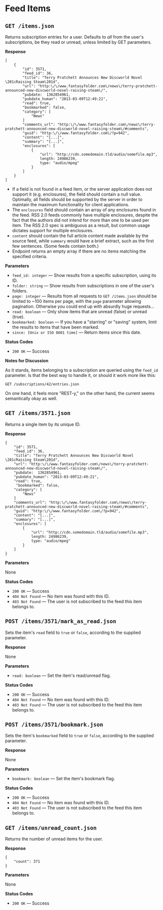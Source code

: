 Feed Items
========


`GET /items.json`
----------------------

Returns subscription entries for a user. Defaults to *all* from the user's subscriptions, be they read or unread, unless limited by GET parameters.

**Response**

    [
        {
            "id": 3571,
            "feed_id": 36,
            "title": "Terry Pratchett Announces New Discworld Novel \201cRaising Steam\201d",
            "url": "http:\/\/www.fantasyfolder.com\/news\/terry-pratchett-announced-new-discworld-novel-raising-steam\/",
            "pubdate:  1362854961,
            "pubdate_human": "2013-03-09T12:49:21",
            "read": true,
            "bookmarked": false,
            "category": [
                "News"
            ]
            "comments_url": "http:\/\/www.fantasyfolder.com\/news\/terry-pratchett-announced-new-discworld-novel-raising-steam\/#comments",
            "guid": "http:\/\/www.fantasyfolder.com\/?p=942",
            "content": "[...]",
            "summary": "[...]",
            "enclosures": [
                {
                    "url": "http://cdn.somedomain.tld/audio/somefile.mp3",
                    length: 24986239,
                    type: "audio/mpeg"
                }
            ]
        }
    ]

* If a field is not found in a feed item, or the server application does not support it (e.g. enclosures), the field should contain a null value. Optimally, all fields should be supported by the server in order to maintain the maximum functionality for client applications.
* The `enclosures` field should contain an array of any enclosures found in the feed. RSS 2.0 feeds commonly have multiple enclosures, despite the fact that the authors did not intend for more than one to be used per item. The RSS 2.0 spec is ambiguous as a result, but common usage dictates support for multiple enclosures.
* `content` should contain the full article content made available by the source feed, while `summary` would have a brief extract, such as the first few sentences. (Some feeds contain both.)
* Endpoint returns an empty array if there are no items matching the specified criteria.

**Parameters**

* `feed_id: integer` — Show results from a specific subscription, using its ID.
* `folder: string` — Show results from subscriptions in one of the user's folders.
* `page: integer` — Results from all requests to `GET /items.json` should be limited to ~100 items per page, with the `page` parameter allowing pagination. Otherwise you could end up with absurdly huge requests...
* `read: boolean` — Only show items that are unread (false) or unread (true).
* `bookmarked: boolean` — If you have a "starring" or "saving" system, limit the results to items that have been marked.
* `since: [Unix or ISO 8601 time]` — Return items since this date.

**Status Codes**

* `200 OK` — Success

**Notes for Discussion**

As it stands, items belonging to a subscription are queried using the `feed_id` parameter. Is that the best way to handle it, or should it work more like this:

    GET /subscriptions/42/entries.json
    
On one hand, it feels more "REST-y," on the other hand, the current seems semantically okay as well.


`GET /items/3571.json`
----------------------------

Returns a single item by its unique ID.

**Response**

    {
        "id": 3571,
        "feed_id": 36,
        "title": "Terry Pratchett Announces New Discworld Novel \201cRaising Steam\201d",
        "url": "http:\/\/www.fantasyfolder.com\/news\/terry-pratchett-announced-new-discworld-novel-raising-steam\/",
        "pubdate:  1362854961,
        "pubdate_human": "2013-03-09T12:49:21",
        "read": true,
         "bookmarked": false,
        "category": [
            "News"
        ]
        "comments_url": "http:\/\/www.fantasyfolder.com\/news\/terry-pratchett-announced-new-discworld-novel-raising-steam\/#comments",
        "guid": "http:\/\/www.fantasyfolder.com\/?p=942",
        "content": "[...]",
        "summary": "[...]",
        "enclosures": [
            {
                "url": "http://cdn.somedomain.tld/audio/somefile.mp3",
                length: 24986239,
                type: "audio/mpeg"
            }
        ]
    }

**Parameters**

None

**Status Codes**

* `200 OK` — Success
* `404 Not Found` — No item was found with this ID.
* `403 Not Found` — The user is not subscribed to the feed this item belongs to.


`POST /items/3571/mark_as_read.json`
-----------------------------------------------

Sets the item's `read` field to `true` or `false`, according to the supplied parameter.

**Response**

None

**Parameters**

* `read: boolean` — Set the item's read/unread flag.

**Status Codes**

* `200 OK` — Success
* `404 Not Found` — No item was found with this ID.
* `403 Not Found` — The user is not subscribed to the feed this item belongs to.


`POST /items/3571/bookmark.json`
-----------------------------------------------

Sets the item's `bookmarked` field to `true` or `false`, according to the supplied parameter.

**Response**

None

**Parameters**

* `bookmark: boolean` — Set the item's bookmark flag.

**Status Codes**

* `200 OK` — Success
* `404 Not Found` — No item was found with this ID.
* `403 Not Found` — The user is not subscribed to the feed this item belongs to.


`GET /items/unread_count.json`
-----------------------------------------

Returns the number of unread items for the user.

**Response**

    {
        "count": 371
    }

**Parameters**

None

**Status Codes**

* `200 OK` — Success
